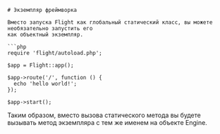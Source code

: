```ru
# Экземпляр фреймворка

Вместо запуска Flight как глобальный статический класс, вы можете необязательно запустить его
как объектный экземпляр.

```php
require 'flight/autoload.php';

$app = Flight::app();

$app->route('/', function () {
  echo 'hello world!';
});

$app->start();
```

Таким образом, вместо вызова статического метода вы будете вызывать метод экземпляра с
тем же именем на объекте Engine.
```